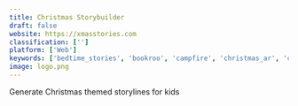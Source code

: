 ```yaml
---
title: Christmas Storybuilder
draft: false 
website: https://xmasstories.com
classification: ['']
platform: ['Web']
keywords: ['bedtime_stories', 'bookroo', 'campfire', 'christmas_ar', 'classies', 'emma_on_atlantic', 'epic', 'interland_by_google', 'kidy', 'lostmy.name', 'my_storytime', 'myalbum_-_photo_albums_reinvented', 'phrasee', 'storehouse', 'storyboost', 'tales_untold', 'tankee', 'monkeylearn']
image: logo.png
---
```

Generate Christmas themed storylines for kids